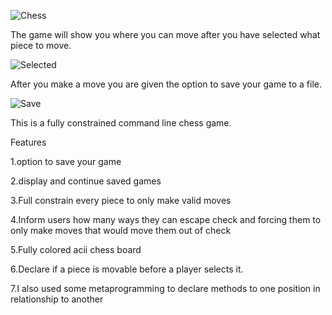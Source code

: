 

![Chess](https://i.ibb.co/wpW6R3Z/Capture.png)

The game will show you where you can move after you have selected what piece to move.

![Selected](https://i.ibb.co/7Chpm7Z/selected.png)

After you make a move you are given the option to save your game to a file.

![Save](https://i.ibb.co/TB7THGs/savegame.png)

This is a fully constrained command line chess game.

Features 

1.option to save your game

2.display and continue saved games

3.Full constrain every piece to only make valid moves

4.Inform users how many ways they can escape check and forcing them to only make moves that would move them out of check

5.Fully colored acii chess board

6.Declare if a piece is movable before a player selects it.

7.I also used some metaprogramming to declare methods to one position in relationship to another 
